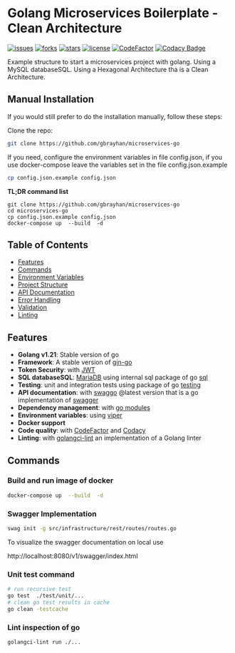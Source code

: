 # Golang Microservices Boilerplate - Clean Architecture

[![issues](https://img.shields.io/github/issues/gbrayhan/microservices-go)](https://github.com/gbrayhan/microservices-go/tree/master/.github/ISSUE_TEMPLATE)
[![forks](https://img.shields.io/github/forks/gbrayhan/microservices-go)](https://github.com/gbrayhan/microservices-go/network/members)
[![stars](https://img.shields.io/github/stars/gbrayhan/microservices-go)](https://github.com/gbrayhan/microservices-go/stargazers)
[![license](https://img.shields.io/github/license/gbrayhan/microservices-go)](https://github.com/gbrayhan/microservices-go/tree/master/LICENSE)
[![CodeFactor](https://www.codefactor.io/repository/github/gbrayhan/microservices-go/badge/main)](https://www.codefactor.io/repository/github/gbrayhan/microservices-go/overview/main)
[![Codacy Badge](https://app.codacy.com/project/badge/Grade/6c10cc49928447f38952edaab67a94a4)](https://www.codacy.com/gh/gbrayhan/microservices-go/dashboard?utm_source=github.com&amp;utm_medium=referral&amp;utm_content=gbrayhan/microservices-go&amp;utm_campaign=Badge_Grade)

Example structure to start a microservices project with golang. Using a MySQL databaseSQL. Using a Hexagonal
Architecture tha is a Clean Architecture.

## Manual Installation

If you would still prefer to do the installation manually, follow these steps:

Clone the repo:

```bash
git clone https://github.com/gbrayhan/microservices-go
```

If you need, configure the environment variables in file config.json, if you use docker-compose leave the variables set
in the file config.json.example

```bash 
cp config.json.example config.json
```

**TL;DR command list**

    git clone https://github.com/gbrayhan/microservices-go
    cd microservices-go
    cp config.json.example config.json
    docker-compose up  --build  -d

## Table of Contents

- [Features](#features)
- [Commands](#commands)
- [Environment Variables](#environment-variables)
- [Project Structure](#project-structure)
- [API Documentation](#api-documentation)
- [Error Handling](#error-handling)
- [Validation](#validation)
- [Linting](#linting)

## Features

- **Golang v1.21**: Stable version of go
- **Framework**: A stable version of [gin-go](https://github.com/gin-gonic/gin)
- **Token Security**: with [JWT](https://jwt.io)
- **SQL databaseSQL**: [MariaDB](https://mariadb.org/) using internal sql package of
  go [sql](https://golang.org/pkg/databaseSQL/sql/)
- **Testing**: unit and integration tests using package of go [testing](https://golang.org/pkg/testing/)
- **API documentation**: with [swaggo](https://github.com/swaggo/swag) @latest version that is a go implementation
  of [swagger](https://swagger.io/)
- **Dependency management**: with [go modules](https://golang.org/ref/mod)
- **Environment variables**: using [viper](https://github.com/spf13/viper)
- **Docker support**
- **Code quality**: with [CodeFactor](https://www.codefactor.io/) and [Codacy](https://www.codacy.com/)
- **Linting**: with [golangci-lint](https://golangci-lint.run/usage/install/) an implementation of a Golang linter

## Commands

### Build and run image of docker

```bash
docker-compose up  --build  -d
```

### Swagger Implementation

```bash
swag init -g src/infrastructure/rest/routes/routes.go
```

To visualize the swagger documentation on local use

http://localhost:8080/v1/swagger/index.html

### Unit test command

```bash
# run recursive test
go test  ./test/unit/...
# clean go test results in cache
go clean -testcache
```

### Lint inspection of go

```bash
golangci-lint run ./...
```



